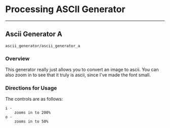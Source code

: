 # Processing ASCII Generator

---------

## Ascii Generator A

`ascii_generator/ascii_generator_a`

### Overview

This generator really just allows you to convert an image
to ascii. You can also zoom in to see that it truly is ascii,
since I've made the font small.

### Directions for Usage

The controls are as follows:

```
i - 
    zooms in to 200%
o - 
    zooms in to 50%
```